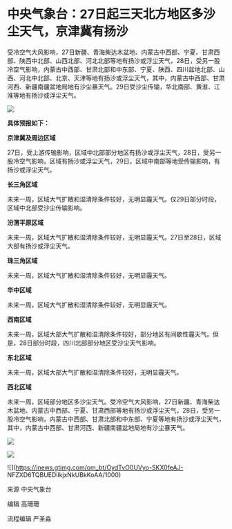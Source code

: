 # 中央气象台：27日起三天北方地区多沙尘天气，京津冀有扬沙

受冷空气大风影响，27日新疆、青海柴达木盆地、内蒙古中西部、宁夏、甘肃西部、陕西中北部、山西北部、河北北部等地有扬沙或浮尘天气，28日，受另一股冷空气影响，内蒙古中西部、甘肃北部和中东部、宁夏、陕西、四川盆地北部、山西、河北中北部、北京、天津等地有扬沙或浮尘天气，其中，内蒙古中西部、甘肃河西、新疆南疆盆地局地有沙尘暴天气。29日受沙尘传输，华北南部、黄淮、江淮等地有扬沙或浮尘天气。

![](https://inews.gtimg.com/om_bt/O5y585ZuC4KKDxNcXOTTrUq4KIAf3aarbw5fq2VHxrXg8AA/1000)

**具体预报如下：**

**京津冀及周边区域**

27日，受上游传输影响，区域中北部部分地区有扬沙或浮尘天气，28日，受另一股冷空气影响，区域有扬沙或浮尘天气，29日，区域中南部等地受传输影响，有扬沙或浮尘天气。

**长三角区域**

未来一周，区域大气扩散和湿清除条件较好，无明显霾天气。仅29日部分时段，区域中北部受沙尘传输影响。

**汾渭平原区域**

未来一周，区域大气扩散和湿清除条件较好，无明显霾天气。27日至28日，区域大部有扬沙或浮尘天气。

**珠三角区域**

未来一周，区域大气扩散和湿清除条件较好，无明显霾天气。

**华中区域**

未来一周，区域大气扩散和湿清除条件较好，无明显霾天气。

**西南区域**

未来一周，区域大部大气扩散和湿清除条件较好，部分地区有间歇性霾天气。但是，28日部分时段，四川北部部分地区受沙尘天气影响。

**东北区域**

未来一周，区域大部大气扩散和湿清除条件较好，无明显霾天气。

**西北区域**

未来一周，区域部分地区多沙尘天气。受冷空气大风影响，27日新疆、青海柴达木盆地、内蒙古中西部、宁夏、甘肃西部等地有扬沙或浮尘天气，28日，受另一股冷空气影响，内蒙古中西部、甘肃北部和中东部、宁夏等地有扬沙或浮尘天气，其中，内蒙古中西部、甘肃河西、新疆南疆盆地局地有沙尘暴天气。

![](https://inews.gtimg.com/om_bt/OyX17r-VLpc6ISG64R3Y45f5LLd4tlAdTtKW49x9X4zU8AA/1000)

![](https://inews.gtimg.com/om_bt/O2fHQ_H3eON7J0-0bs3uhXY_4uomXGWeTR0Hhd_NCjHqAAA/1000)

![](https://inews.gtimg.com/om_bt/OydTvO0UVyo-SKX0feAJ-
NFZXD6TQBUEDilkjxNkUBkKoAA/1000)

来源 中央气象台

编辑 高珊珊

流程编辑 严圣淼

